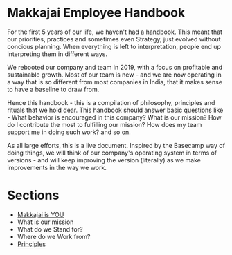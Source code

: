 # Makkajai Employee Handbook

For the first 5 years of our life, we haven't had a handbook. This meant that our priorities, practices and sometimes even Strategy, just evolved without concious planning. When everything is left to interpretation, people end up interpreting them in different ways. 

We rebooted our company and team in 2019, with a focus on profitable and sustainable growth. Most of our team is new - and we are now operating in a way that is so different from most companies in India, that it makes sense to have a baseline to draw from.

Hence this handbook - this is a compilation of philosophy, principles and rituals that we hold dear. This handbook should answer basic questions like - What behavior is encouraged in this company? What is our mission? How do I contribute the most to fulfilling our mission? How does my team support me in doing such work? and so on. 

As all large efforts, this is a live document. Inspired by the Basecamp way of doing things, we will think of our company's operating system in terms of versions - and will keep improving the version (literally) as we make improvements in the way we work. 


# Sections


* [Makkajai is YOU](Makkajai-is-YOU.md)
* What is our mission
* What do we Stand for?
* Where do we Work from?
* [Principles](Principles.md)
